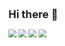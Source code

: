 ## Hi there 👋

[![](http://github-profile-summary-cards.vercel.app/api/cards/repos-per-language?username={username}&theme={theme_name})](https://github.com/nvminhtue/nvminhtue)
[![](http://github-profile-summary-cards.vercel.app/api/cards/most-commit-language?username={username}&theme={theme_name})](https://github.com/nvminhtue/nvminhtue) [![](http://github-profile-summary-cards.vercel.app/api/cards/stats?username={username}&theme={theme_name})](https://github.com/nvminhtue/nvminhtue)
[![](http://github-profile-summary-cards.vercel.app/api/cards/productive-time?username={username}&theme={theme_name}&utcOffset={utcOffset})](https://github.com/nvminhtue/nvminhtue)
